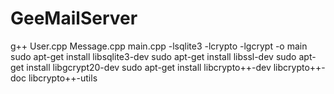 # GeeMailServer

g++ User.cpp Message.cpp main.cpp -lsqlite3 -lcrypto -lgcrypt -o main
sudo apt-get install libsqlite3-dev
sudo apt-get install libssl-dev 
sudo apt-get install libgcrypt20-dev
sudo apt-get install libcrypto++-dev libcrypto++-doc libcrypto++-utils